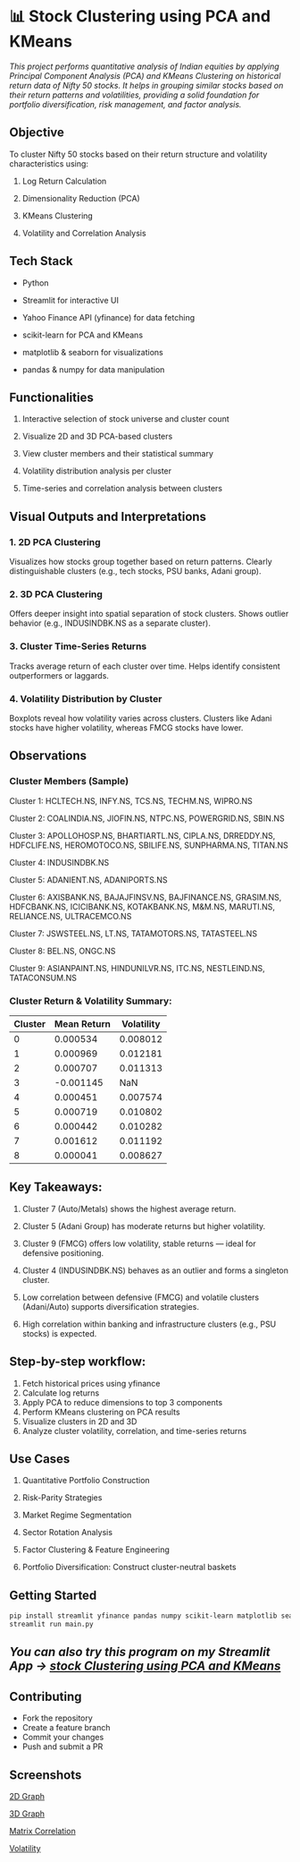 # 📊 Stock Clustering using PCA and KMeans

_This project performs quantitative analysis of Indian equities by applying Principal Component Analysis (PCA) and KMeans Clustering on historical return data of Nifty 50 stocks. It helps in grouping similar stocks based on their return patterns and volatilities, providing a solid foundation for portfolio diversification, risk management, and factor analysis._

## Objective 
To cluster Nifty 50 stocks based on their return structure and volatility characteristics using:

1. Log Return Calculation

2. Dimensionality Reduction (PCA)

3. KMeans Clustering

4. Volatility and Correlation Analysis

## Tech Stack
* Python

* Streamlit for interactive UI

* Yahoo Finance API (yfinance) for data fetching

* scikit-learn for PCA and KMeans

* matplotlib & seaborn for visualizations

* pandas & numpy for data manipulation

## Functionalities
1. Interactive selection of stock universe and cluster count

2. Visualize 2D and 3D PCA-based clusters

3. View cluster members and their statistical summary

4. Volatility distribution analysis per cluster

5. Time-series and correlation analysis between clusters

## Visual Outputs and Interpretations
### 1. 2D PCA Clustering
Visualizes how stocks group together based on return patterns. Clearly distinguishable clusters (e.g., tech stocks, PSU banks, Adani group).

### 2. 3D PCA Clustering

Offers deeper insight into spatial separation of stock clusters. Shows outlier behavior (e.g., INDUSINDBK.NS as a separate cluster).

### 3. Cluster Time-Series Returns

Tracks average return of each cluster over time. Helps identify consistent outperformers or laggards.

### 4. Volatility Distribution by Cluster

Boxplots reveal how volatility varies across clusters. Clusters like Adani stocks have higher volatility, whereas FMCG stocks have lower.

## Observations
### Cluster Members (Sample)  
Cluster 1: HCLTECH.NS, INFY.NS, TCS.NS, TECHM.NS, WIPRO.NS 

Cluster 2: COALINDIA.NS, JIOFIN.NS, NTPC.NS, POWERGRID.NS, SBIN.NS

Cluster 3: APOLLOHOSP.NS, BHARTIARTL.NS, CIPLA.NS, DRREDDY.NS, HDFCLIFE.NS, HEROMOTOCO.NS, SBILIFE.NS, SUNPHARMA.NS, TITAN.NS

Cluster 4: INDUSINDBK.NS

Cluster 5: ADANIENT.NS, ADANIPORTS.NS

Cluster 6: AXISBANK.NS, BAJAJFINSV.NS, BAJFINANCE.NS, GRASIM.NS, HDFCBANK.NS, ICICIBANK.NS, KOTAKBANK.NS, M&M.NS, MARUTI.NS, RELIANCE.NS, ULTRACEMCO.NS
 
Cluster 7: JSWSTEEL.NS, LT.NS, TATAMOTORS.NS, TATASTEEL.NS

Cluster 8: BEL.NS, ONGC.NS

Cluster 9: ASIANPAINT.NS, HINDUNILVR.NS, ITC.NS, NESTLEIND.NS, TATACONSUM.NS  

### Cluster Return & Volatility Summary:
|Cluster| Mean Return | Volatility |  
|:------|-------------|------------|  
| 0     | 0.000534    | 0.008012   |  
| 1     | 0.000969    | 0.012181   |  
| 2     | 0.000707    | 0.011313   |  
| 3     | -0.001145   | NaN        |  
| 4     | 0.000451    | 0.007574   |  
| 5     | 0.000719    | 0.010802   |  
| 6     | 0.000442    | 0.010282   |  
| 7     | 0.001612    | 0.011192   |  
| 8     | 0.000041    | 0.008627   |  


## Key Takeaways:

1. Cluster 7 (Auto/Metals) shows the highest average return.

2. Cluster 5 (Adani Group) has moderate returns but higher volatility.

3. Cluster 9 (FMCG) offers low volatility, stable returns — ideal for defensive positioning.

4. Cluster 4 (INDUSINDBK.NS) behaves as an outlier and forms a singleton cluster.

5. Low correlation between defensive (FMCG) and volatile clusters (Adani/Auto) supports diversification strategies.

6. High correlation within banking and infrastructure clusters (e.g., PSU stocks) is expected.

## Step-by-step workflow:
1. Fetch historical prices using yfinance
2. Calculate log returns
3. Apply PCA to reduce dimensions to top 3 components
4. Perform KMeans clustering on PCA results
5. Visualize clusters in 2D and 3D
6. Analyze cluster volatility, correlation, and time-series returns

## Use Cases
1. Quantitative Portfolio Construction

2. Risk-Parity Strategies

3. Market Regime Segmentation

4. Sector Rotation Analysis

5. Factor Clustering & Feature Engineering

6. Portfolio Diversification: Construct cluster-neutral baskets

## Getting Started
```bash
pip install streamlit yfinance pandas numpy scikit-learn matplotlib seaborn
streamlit run main.py
```
## _You can also try this program on my Streamlit App -> [stock Clustering using PCA and KMeans](https://stock-clustering-app.streamlit.app)_
## Contributing
* Fork the repository
* Create a feature branch
* Commit your changes 
* Push and submit a PR

## Screenshots

[2D Graph
](https://github.com/CoderMadhuresh/Stock-Clustering-App/blob/main/Assets/2D%20Graph.png) </br>

[3D Graph
](https://github.com/CoderMadhuresh/Stock-Clustering-App/blob/main/Assets/3D%20Graph.png) </br>

[Matrix Correlation
](https://github.com/CoderMadhuresh/Stock-Clustering-App/blob/main/Assets/Correlation%20Matrix.png) </br>

[Volatility
](https://github.com/CoderMadhuresh/Stock-Clustering-App/blob/main/Assets/Volatility.png) </br>
